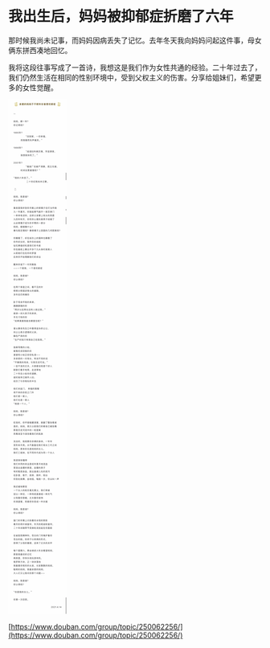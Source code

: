 # 我出生后，妈妈被抑郁症折磨了六年

那时候我尚未记事，而妈妈因病丢失了记忆。去年冬天我向妈妈问起这件事，母女俩东拼西凑地回忆。

我将这段往事写成了一首诗，我想这是我们作为女性共通的经验。二十年过去了，我们仍然生活在相同的性别环境中，受到父权主义的伤害。分享给姐妹们，希望更多的女性觉醒。

![](./0018/p1.jpg)

[https://www.douban.com/group/topic/250062256/](https://www.douban.com/group/topic/250062256/)
